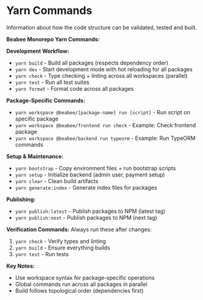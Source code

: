 # Yarn Commands

Information about how the code structure can be validated, tested and built.

**Beabee Monorepo Yarn Commands:**

**Development Workflow:**
- `yarn build` - Build all packages (respects dependency order)
- `yarn dev` - Start development mode with hot reloading for all packages
- `yarn check` - Type checking + linting across all workspaces (parallel)
- `yarn test` - Run all test suites
- `yarn format` - Format code across all packages

**Package-Specific Commands:**
- `yarn workspace @beabee/[package-name] run [script]` - Run script on specific package
- `yarn workspace @beabee/frontend run check` - Example: Check frontend package
- `yarn workspace @beabee/backend run typeorm` - Example: Run TypeORM commands

**Setup & Maintenance:**
- `yarn bootstrap` - Copy environment files + run bootstrap scripts
- `yarn setup` - Initialize backend (admin user, payment setup)
- `yarn clear` - Clean build artifacts
- `yarn generate:index` - Generate index files for packages

**Publishing:**
- `yarn publish:latest` - Publish packages to NPM (latest tag)
- `yarn publish:next` - Publish packages to NPM (next tag)

**Verification Commands:**
Always run these after changes:
1. `yarn check` - Verify types and linting
2. `yarn build` - Ensure everything builds
3. `yarn test` - Run tests

**Key Notes:**
- Use workspace syntax for package-specific operations
- Global commands run across all packages in parallel
- Build follows topological order (dependencies first)
